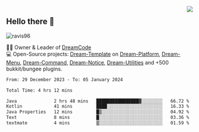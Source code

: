 <img align='right' src="https://github-readme-stats.vercel.app/api?username=Ravis96&show_icons=true">

## Hello there 👋
<p align="left"> <img src="https://komarev.com/ghpvc/?username=ravis96&label=Profile%20views&color=0e75b6&style=flat" alt="ravis96" /> </p>

👨‍💻 Owner & Leader of [DreamCode](https://github.com/DreamPoland) <br>
💻 Open-Source projects: [Dream-Template](https://github.com/DreamPoland/dream-template) on [Dream-Platform](https://github.com/DreamPoland/dream-platform), [Dream-Menu](https://github.com/DreamPoland/dream-menu), [Dream-Command](https://github.com/DreamPoland/dream-command), [Dream-Notice](https://github.com/DreamPoland/dream-notice), [Dream-Utilities](https://github.com/DreamPoland/dream-utilities) and +500 bukkit/bungee plugins.

<!--START_SECTION:waka-->

```txt
From: 29 December 2023 - To: 05 January 2024

Total Time: 4 hrs 12 mins

Java              2 hrs 48 mins   ████████████████▓░░░░░░░░   66.72 %
Kotlin            41 mins         ████░░░░░░░░░░░░░░░░░░░░░   16.33 %
Java Properties   12 mins         █▒░░░░░░░░░░░░░░░░░░░░░░░   04.92 %
Text              8 mins          █░░░░░░░░░░░░░░░░░░░░░░░░   03.36 %
textmate          4 mins          ▒░░░░░░░░░░░░░░░░░░░░░░░░   01.59 %
```

<!--END_SECTION:waka-->
